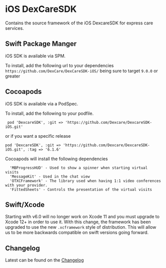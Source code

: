 # iOS DexCareSDK

Contains the source framework of the iOS DexcareSDK for express care services.

## Swift Package Manger

iOS SDK is available via SPM.

To install, add the following url to your dependencies `https://github.com/DexCare/DexCareSDK-iOS/` being sure to target `9.0.0` or greater

## Cocoapods

iOS SDK is available via a PodSpec.

To install, add the following to your podfile.

```
 pod 'DexcareSDK', :git => 'https://github.com/Dexcare/DexcareSDK-iOS.git'
```
or if you want a specific release

```
pod 'DexcareSDK', :git => 'https://github.com/Dexcare/DexcareSDK-iOS.git', :tag => '6.1.6'
```

Cocoapods will install the following dependencies

```
  'MBProgressHUD' - Used to show a spinner when starting virtual visits
  'MessageKit' - Used in the chat view
  'OTXCFramework' - The library used when having 1:1 video conferences with your provider.
  'FittedSheets' - Controls the presentation of the virtual visits
```

## Swift/Xcode

Starting with v6.0 will no longer work on Xcode 11 and you must upgrade to Xcode 12+ in order to use it. With this change, the framework has been upgraded to use the new `.xcframework` style of distribution. This will allow us to be more backwards compatible on swift versions going forward.





## Changelog

Latest can be found on the [Changelog](changelog.md)

